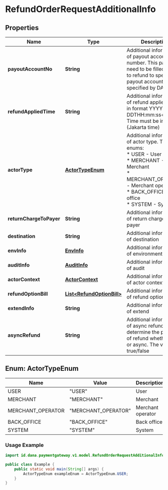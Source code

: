 

# RefundOrderRequestAdditionalInfo


## Properties

| Name | Type | Description | Notes |
|------------ | ------------- | ------------- | -------------|
|**payoutAccountNo** | **String** | Additional information of payout account number. This param need to be filled if want to refund to specific payout account not that specified by DANA |  [optional] |
|**refundAppliedTime** | **String** | Additional information of refund applied time, in format YYYY-MM-DDTHH:mm:ss+07:00. Time must be in GMT+7 (Jakarta time) |  [optional] |
|**actorType** | [**ActorTypeEnum**](#ActorTypeEnum) | Additional information of actor type. The enums:<br> * USER - User<br> * MERCHANT - Merchant<br> * MERCHANT_OPERATOR - Merchant operator<br> * BACK_OFFICE - Back office<br> * SYSTEM - System<br>  |  [optional] |
|**returnChargeToPayer** | **String** | Additional information of return charge to payer |  [optional] |
|**destination** | **String** | Additional information of destination |  [optional] |
|**envInfo** | [**EnvInfo**](EnvInfo.md) | Additional information of environment |  [optional] |
|**auditInfo** | [**AuditInfo**](AuditInfo.md) | Additional information of audit |  [optional] |
|**actorContext** | [**ActorContext**](ActorContext.md) | Additional information of actor context |  [optional] |
|**refundOptionBill** | [**List&lt;RefundOptionBill&gt;**](RefundOptionBill.md) | Additional information of refund option bill |  [optional] |
|**extendInfo** | **String** | Additional information of extend |  [optional] |
|**asyncRefund** | **String** | Additional information of async refund to determine the process of refund whether sync or async. The values is true/false |  [optional] |


<a name="ActorTypeEnum"></a>
## Enum: ActorTypeEnum

| Name | Value | Description |
| ---- | ----- | ----------- |
| USER | "USER" | User |
| MERCHANT | "MERCHANT" | Merchant |
| MERCHANT_OPERATOR | "MERCHANT_OPERATOR" | Merchant operator |
| BACK_OFFICE | "BACK_OFFICE" | Back office |
| SYSTEM | "SYSTEM" | System |

### Usage Example
```java
import id.dana.paymentgateway.v1.model.RefundOrderRequestAdditionalInfo.ActorTypeEnum;

public class Example {
    public static void main(String[] args) {
        ActorTypeEnum exampleEnum = ActorTypeEnum.USER;
    }
}
```



